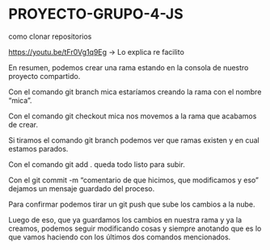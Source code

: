 # PROYECTO-GRUPO-4-JS

como clonar repositorios

https://youtu.be/tFr0Vg1q9Eg → Lo explica re facilito

En resumen, podemos crear una rama estando en la consola de nuestro proyecto compartido.

Con el comando git branch mica estaríamos creando la rama con el nombre “mica”.

Con el comando git checkout mica nos movemos a la rama que acabamos de crear.

Si tiramos el comando git branch podemos ver que ramas existen y en cual estamos parados.

Con el comando git add . queda todo listo para subir.

Con el git commit -m “comentario de que hicimos, que modificamos y eso” dejamos un mensaje guardado del proceso.

Para confirmar podemos tirar un git push que sube los cambios a la nube.

Luego de eso, que ya guardamos los cambios en nuestra rama y ya la creamos, podemos seguir modificando cosas y siempre anotando que es lo que vamos haciendo con los últimos dos comandos mencionados.

